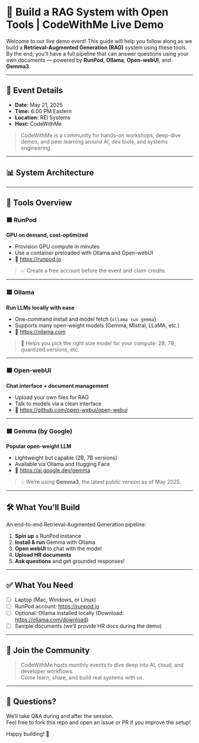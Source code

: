 # 🧠 Build a RAG System with Open Tools | CodeWithMe Live Demo

Welcome to our live demo event! This guide will help you follow along as we build a **Retrieval-Augmented Generation (RAG)** system using these tools. By the end, you’ll have a full pipeline that can answer questions using your own documents — powered by **RunPod**, **Ollama**, **Open-webUI**, and **Gemma3**.

---

## 📅 Event Details

- **Date:** May 21, 2025  
- **Time:** 6:00 PM Eastern  
- **Location:** REI Systems  
- **Host:** CodeWithMe  

> CodeWithMe is a community for hands-on workshops, deep-dive demos, and peer learning around AI, dev tools, and systems engineering.

---

## 📊 System Architecture

---

## 🧰 Tools Overview

### 🟩 RunPod
**GPU on demand, cost-optimized**

- Provision GPU compute in minutes  
- Use a container preloaded with Ollama and Open-webUI  
- 🔗 https://runpod.io

> ✅ Create a free account before the event and claim credits.

---

### 🟨 Ollama
**Run LLMs locally with ease**

- One-command install and model fetch (`ollama run gemma`)  
- Supports many open-weight models (Gemma, Mistral, LLaMA, etc.)  
- 🔗 https://ollama.com

> 🎯 Helps you pick the right size model for your compute: 2B, 7B, quantized versions, etc.

---

### 🟦 Open-webUI
**Chat interface + document management**

- Upload your own files for RAG  
- Talk to models via a clean interface  
- 🔗 https://github.com/open-webui/open-webui

---

### 🟥 Gemma (by Google)
**Popular open-weight LLM**

- Lightweight but capable (2B, 7B versions)  
- Available via Ollama and Hugging Face  
- 🔗 https://ai.google.dev/gemma

> 💡 We’re using **Gemma3**, the latest public version as of May 2025.

---

## 🛠 What You’ll Build

An end-to-end Retrieval-Augmented Generation pipeline:

1. **Spin up** a RunPod instance
2. **Install & run** Gemma with Ollama
3. **Open webUI** to chat with the model
4. **Upload HR documents**
5. **Ask questions** and get grounded responses!

---

## ✅ What You Need

- [ ] Laptop (Mac, Windows, or Linux)
- [ ] RunPod account: https://runpod.io
- [ ] Optional: Ollama installed locally (Download: https://ollama.com/download)
- [ ] Sample documents (we’ll provide HR docs during the demo)

---

## 🤝 Join the Community

> CodeWithMe hosts monthly events to dive deep into AI, cloud, and developer workflows.  
> Come learn, share, and build real systems with us.

---

## 🙋 Questions?

We’ll take Q&A during and after the session.  
Feel free to fork this repo and open an issue or PR if you improve the setup!

Happy building! 🚀
